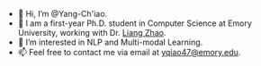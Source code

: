- 👋 Hi, I’m @Yang-Ch'iao.
- 🌱 I am a first-year Ph.D. student in Computer Science at Emory University, working with Dr. [Liang Zhao](https://cs.emory.edu/~lzhao41/index.htm).
- 👀 I’m interested in NLP and Multi-modal Learning.
- 📫 Feel free to contact me via email at yqiao47@emory.edu.

<!---
Yang-Ch-iao/Yang-Ch-iao is a ✨ special ✨ repository because its `README.md` (this file) appears on your GitHub profile.
You can click the Preview link to take a look at your changes.
--->
